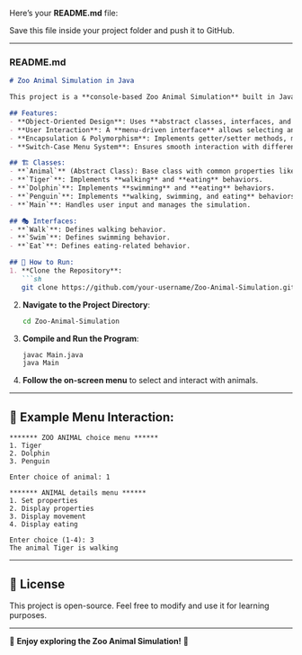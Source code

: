 Here’s your **README.md** file:  

Save this file inside your project folder and push it to GitHub.  

---

### **README.md**
```md
# Zoo Animal Simulation in Java

This project is a **console-based Zoo Animal Simulation** built in Java. It allows users to interact with different animal species (**Tiger, Dolphin, and Penguin**) by setting their properties and simulating actions like **walking, swimming, and eating**.

## Features:
- **Object-Oriented Design**: Uses **abstract classes, interfaces, and inheritance** to define animal behaviors.
- **User Interaction**: A **menu-driven interface** allows selecting animals and performing various actions.
- **Encapsulation & Polymorphism**: Implements getter/setter methods, method overriding, and interfaces (`Eat`, `Swim`, `Walk`).
- **Switch-Case Menu System**: Ensures smooth interaction with different animals.

## 🏗️ Classes:
- **`Animal`** (Abstract Class): Base class with common properties like name, weight, height, and age.
- **`Tiger`**: Implements **walking** and **eating** behaviors.
- **`Dolphin`**: Implements **swimming** and **eating** behaviors.
- **`Penguin`**: Implements **walking, swimming, and eating** behaviors.
- **`Main`**: Handles user input and manages the simulation.

## 🎭 Interfaces:
- **`Walk`**: Defines walking behavior.
- **`Swim`**: Defines swimming behavior.
- **`Eat`**: Defines eating-related behavior.

## 📌 How to Run:
1. **Clone the Repository**:
   ```sh
   git clone https://github.com/your-username/Zoo-Animal-Simulation.git
   ```
2. **Navigate to the Project Directory**:
   ```sh
   cd Zoo-Animal-Simulation
   ```
3. **Compile and Run the Program**:
   ```sh
   javac Main.java
   java Main
   ```
4. **Follow the on-screen menu** to select and interact with animals.

---

## 📝 Example Menu Interaction:
```
******* ZOO ANIMAL choice menu ******
1. Tiger
2. Dolphin
3. Penguin

Enter choice of animal: 1

******* ANIMAL details menu ******
1. Set properties
2. Display properties
3. Display movement
4. Display eating

Enter choice (1-4): 3
The animal Tiger is walking
```

---

## 📜 License
This project is open-source. Feel free to modify and use it for learning purposes.

---

🎉 **Enjoy exploring the Zoo Animal Simulation!** 🚀


